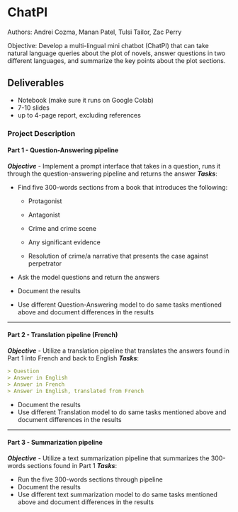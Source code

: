 # ChatPI

Authors: Andrei Cozma, Manan Patel, Tulsi Tailor, Zac Perry

Objective: Develop a multi-lingual mini chatbot (ChatPI) that can take natural language queries about the plot of novels, answer questions in two different languages, and summarize the key points about the plot sections.

## Deliverables

- Notebook (make sure it runs on Google Colab)
- 7-10 slides
- up to 4-page report, excluding references

### Project Description

#### Part 1 - Question-Answering pipeline

**_Objective_** - Implement a prompt interface that takes in a question, runs it through the question-answering pipeline and returns the answer
**_Tasks_**:

- Find five 300-words sections from a book that introduces the following:

  - Protagonist

  - Antagonist

  - Crime and crime scene

  - Any significant evidence

  - Resolution of crime/a narrative that presents the case against perpetrator

- Ask the model questions and return the answers
- Document the results
- Use different Question-Answering model to do same tasks mentioned above and document differences in the results

---

#### Part 2 - Translation pipeline (French)

**_Objective_** - Utilize a translation pipeline that translates the answers found in Part 1 into French and back to English
**_Tasks_**:

```md
> Question
> Answer in English
> Answer in French
> Answer in English, translated from French
```

- Document the results
- Use different Translation model to do same tasks mentioned above and document differences in the results

---

#### Part 3 - Summarization pipeline

**_Objective_** - Utilize a text summarization pipeline that summarizes the 300-words sections found in Part 1
**_Tasks_**:

- Run the five 300-words sections through pipeline
- Document the results
- Use different text summarization model to do same tasks mentioned above and document differences in the results
